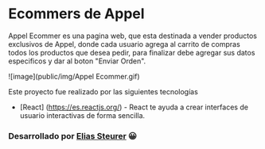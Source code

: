 # Ecommers de Appel

Appel Ecommer es una pagina web, que esta destinada a vender productos exclusivos de Appel, donde cada usuario agrega al carrito de compras todos los productos que desea pedir, para finalizar debe agregar sus datos especificos y dar al boton "Enviar Orden".

![image](public/img/Appel Ecommer.gif)


Este proyecto fue realizado por las siguientes tecnologías

* [React] (https://es.reactjs.org/) - React te ayuda a crear interfaces de usuario interactivas de forma sencilla.

### Desarrollado por  [Elias Steurer](https://github.com/EliasSt43/) 😀
